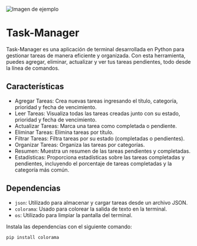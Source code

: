 ![Imagen de ejemplo](imagen_de_ejemplo.png)

# Task-Manager
Task-Manager es una aplicación de terminal desarrollada en Python para gestionar tareas de manera eficiente y organizada. Con esta herramienta, puedes agregar, eliminar, actualizar y ver tus tareas pendientes, todo desde la línea de comandos.

## Características

* Agregar Tareas: Crea nuevas tareas ingresando el título, categoría, prioridad y fecha de vencimiento.
* Leer Tareas: Visualiza todas las tareas creadas junto con su estado, prioridad y fecha de vencimiento.
* Actualizar Tareas: Marca una tarea como completada o pendiente.
* Eliminar Tareas: Elimina tareas por título.
* Filtrar Tareas: Filtra tareas por su estado (completadas o pendientes).
* Organizar Tareas: Organiza las tareas por categorías.
* Resumen: Muestra un resumen de las tareas pendientes y completadas.
* Estadísticas: Proporciona estadísticas sobre las tareas completadas y pendientes, incluyendo el porcentaje de tareas completadas y la categoría más común.

## Dependencias

* `json`: Utilizado para almacenar y cargar tareas desde un archivo JSON.
* `colorama`: Usado para colorear la salida de texto en la terminal.
* `os`: Utilizado para limpiar la pantalla del terminal.

Instala las dependencias con el siguiente comando:
```bash
pip install colorama
